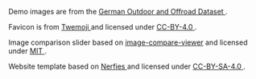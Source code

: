 <p>
            Demo images are from the
            <a href="https://goose-dataset.de/">
              German Outdoor and Offroad Dataset
            </a>.
          </p>
          <p>
            Favicon is from 
            <a href="https://github.com/twitter/twemoji">
              Twemoji
            </a>
            and licensed under
            <a rel="license" href="https://creativecommons.org/licenses/by/4.0/">
              CC-BY-4.0
            </a>.
          </p>
          <p>
            Image comparison slider based on
            <a href="https://github.com/kylewetton/image-compare-viewer">image-compare-viewer</a>
            and licensed under
            <a rel="license" href="https://github.com/kylewetton/image-compare-viewer/blob/master/LICENSE">
              MIT
            </a>.
          </p>
          <p>
            Website template based on
            <a href="https://github.com/nerfies/nerfies.github.io">
              Nerfies
            </a>
            and licensed under
            <a rel="license" href="http://creativecommons.org/licenses/by-sa/4.0/">
              CC-BY-SA-4.0
            </a>.
          </p>
